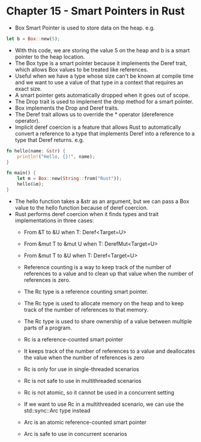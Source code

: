 # Chapter 15 - Smart Pointers in Rust

- Box Smart Pointer is used to store data on the heap.
e.g.
```rust
let b = Box::new(5);
```
- With this code, we are storing the value 5 on the heap and b is a smart pointer to the heap location.
- The Box<T> type is a smart pointer because it implements the Deref trait, which allows Box<T> values to be treated like references.
- Useful when we have a type whose size can't be known at compile time and we want to use a value of that type in a context that requires an exact size.
- A smart pointer gets automatically dropped when it goes out of scope.
- The Drop trait is used to implement the drop method for a smart pointer.
- Box implements the Drop and Deref traits.
- The Deref trait allows us to override the * operator (dereference operator).
- Implicit deref coercion is a feature that allows Rust to automatically convert a reference to a type that implements Deref into a reference to a type that Deref returns.
e.g.
```rust
fn hello(name: &str) {
    println!("Hello, {}!", name);
}

fn main() {
    let m = Box::new(String::from("Rust"));
    hello(&m);
}
```
- The hello function takes a &str as an argument, but we can pass a Box<String> value to the hello function because of deref coercion.
- Rust performs deref coercion when it finds types and trait implementations in three cases:
    - From &T to &U when T: Deref<Target=U>
    - From &mut T to &mut U when T: DerefMut<Target=U>
    - From &mut T to &U when T: Deref<Target=U>

    - Reference counting is a way to keep track of the number of references to a value and to clean up that value when the number of references is zero.
    - The Rc<T> type is a reference counting smart pointer.
    - The Rc<T> type is used to allocate memory on the heap and to keep track of the number of references to that memory.
    - The Rc<T> type is used to share ownership of a value between multiple parts of a program.
    - Rc<T> is a reference-counted smart pointer
    - It keeps track of the number of references to a value and deallocates the value when the number of references is zero
    - Rc<T> is only for use in single-threaded scenarios
    - Rc<T> is not safe to use in multithreaded scenarios
    - Rc<T> is not atomic, so it cannot be used in a concurrent setting
    - If we want to use Rc<T> in a multithreaded scenario, we can use the std::sync::Arc type instead
    - Arc<T> is an atomic reference-counted smart pointer
    - Arc<T> is safe to use in concurrent scenarios
